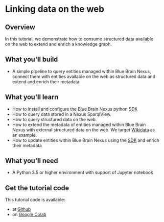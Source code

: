# Linking data on the web

## Overview

In this tutorial, we demonstrate how to consume structured data available on the web to extend and enrich a knowledge graph.

## What you'll build

* A simple pipeline to query entities managed within Blue Brain Nexus, connect them with entities available on the web as structured data and extend and enrich their metadata.

## What you'll learn

* How to install and configure the Blue Brain Nexus python [SDK](https://github.com/BlueBrain/nexus-python-sdk)
* How to query data stored in a Nexus SparqlView.
* How to query structured data on the web.
* How to extend the metadata of entities managed within Blue Brain Nexus with external structured data on the web. We target [Wikidata](https://www.wikidata.org/wiki/Wikidata:Main_Page) as an example.
* How to update entities within Blue Brain Nexus using the [SDK](https://github.com/BlueBrain/nexus-python-sdk) and enrich their metadata

## What you'll need
* A Python 3.5 or higher environment with support of Jupyter notebook

## Get the tutorial code

This tutorial code is available:

* at [Github](https://github.com/BlueBrain/nexus/blob/tutorial_init/src/main/paradox/docs/tutorial/notebooks/Linking%20data%20on%20the%20web.ipynb)
* on [Google Colab](https://colab.research.google.com/github/BlueBrain/nexus/blob/tutorial_init/src/main/paradox/docs/tutorial/notebooks/Linking%20data%20on%20the%20web.ipynb)